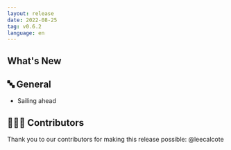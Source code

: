 ```yaml
---
layout: release
date: 2022-08-25
tag: v0.6.2
language: en
---
```


## What's New
## 🔤 General
* Sailing ahead

## 👨🏽‍💻 Contributors

Thank you to our contributors for making this release possible:
@leecalcote
